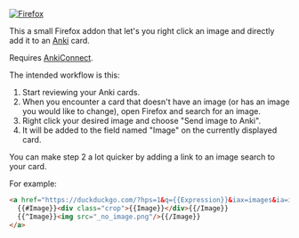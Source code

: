 [![Firefox](https://img.shields.io/badge/Firefox-FF7139?style=for-the-badge&logo=Firefox-Browser&logoColor=white)](https://addons.mozilla.org/en-US/firefox/addon/send-image-to-anki/)

This a small Firefox addon that let's you right click an image and directly add
it to an [Anki](https://apps.ankiweb.net/) card.

Requires [AnkiConnect](https://ankiweb.net/shared/info/2055492159). 

The intended workflow is this:
1. Start reviewing your Anki cards.
2. When you encounter a card that doesn't have an image (or has an image you
   would like to change), open Firefox and search for an image.
3. Right click your desired image and choose "Send image to Anki".
4. It will be added to the field named "Image" on the currently displayed card.

You can make step 2 a lot quicker by adding a link to an image search to your card. 

For example:
```html
<a href="https://duckduckgo.com/?hps=1&q={{Expression}}&iax=images&ia=images">
  {{#Image}}<div class="crop">{{Image}}</div>{{/Image}}
  {{^Image}}<img src="_no_image.png"/>{{/Image}}
</a>
```
